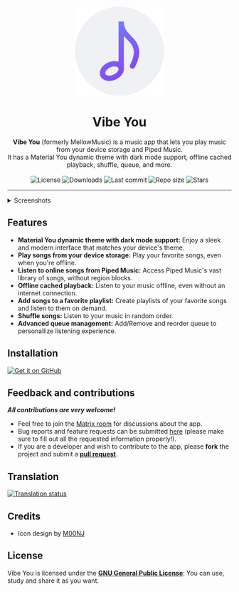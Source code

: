 <div align="center">
  <img width="200" height="200" src="fastlane/metadata/android/en-US/images/icon.png" alt="App icon">
  <h1 align="center">Vibe You</h1>
  <b>Vibe You</b> (formerly MellowMusic) is a music app that lets you play music from your device storage and Piped Music.
  <br>It has a Material You dynamic theme with dark mode support, offline cached playback, shuffle, queue, and more.
</div>
<br>

<div align="center">
    <img alt="License" src="https://img.shields.io/github/license/you-apps/VibeYou?color=c3e7ff&style=flat-square">
    <img alt="Downloads" src="https://img.shields.io/github/downloads/you-apps/VibeYou/total.svg?color=c3e7ff&style=flat-square">
    <img alt="Last commit" src="https://img.shields.io/github/last-commit/you-apps/VibeYou?color=c3e7ff&style=flat-square">
    <img alt="Repo size" src="https://img.shields.io/github/repo-size/you-apps/VibeYou?color=c3e7ff&style=flat-square">
    <img alt="Stars" src="https://img.shields.io/github/stars/you-apps/VibeYou?color=c3e7ff&style=flat-square">
    <br>
</div>

---

<details>
  <summary>  Screenshots</summary>
<p align="center">
  <img src="fastlane/metadata/android/en-US/images/phoneScreenshots/1.jpg" width="30%" />
  <img src="fastlane/metadata/android/en-US/images/phoneScreenshots/2.jpg" width="30%" />
  <img src="fastlane/metadata/android/en-US/images/phoneScreenshots/3.jpg" width="30%" />
</p>
<p align="center">
  <img src="fastlane/metadata/android/en-US/images/phoneScreenshots/4.jpg" width="30%" />
  <img src="fastlane/metadata/android/en-US/images/phoneScreenshots/5.jpg" width="30%" />
  <img src="fastlane/metadata/android/en-US/images/phoneScreenshots/6.jpg" width="30%" />
</p>
<p align="center">
  <img src="fastlane/metadata/android/en-US/images/phoneScreenshots/7.jpg" width="30%" />
</p>
</details>

## Features

- **Material You dynamic theme with dark mode support:** Enjoy a sleek and modern interface that
  matches your device's theme.
- **Play songs from your device storage:** Play your favorite songs, even when you're offline.
- **Listen to online songs from Piped Music:** Access Piped Music's vast library of songs,
  without region blocks.
- **Offline cached playback:** Listen to your music offline, even without an internet connection.
- **Add songs to a favorite playlist:** Create playlists of your favorite songs and listen to them
  on demand.
- **Shuffle songs:** Listen to your music in random order.
- **Advanced queue management:** Add/Remove and reorder queue to personallize listening experience.

## Installation

[<img src="https://github.com/machiav3lli/oandbackupx/blob/034b226cea5c1b30eb4f6a6f313e4dadcbb0ece4/badge_github.png"
alt="Get it on GitHub"
height="80">](https://github.com/you-apps/VibeYou/releases/latest)

<!-- ---------- Contribution ---------- -->
## Feedback and contributions
***All contributions are very welcome!***

* Feel free to join the [Matrix room](https://matrix.to/#/#you-apps:matrix.org) for discussions about the app.
* Bug reports and feature requests can be submitted [here](https://github.com/you-apps/VibeYou/issues) (please make sure to fill out all the requested information properly!).
* If you are a developer and wish to contribute to the app, please **fork** the project and submit a [**pull request**](https://help.github.com/articles/about-pull-requests/).

## Translation
<a href="https://hosted.weblate.org/projects/you-apps/vibe-you/">
<img src="https://hosted.weblate.org/widgets/you-apps/-/vibe-you/287x66-grey.png" alt="Translation status" />
</a>

## Credits
* Icon design by [M00NJ](https://github.com/M00NJ)

## License

Vibe You is licensed under the [**GNU General Public License**](https://www.gnu.org/licenses/gpl.html): You can use, study and share it as you want.

